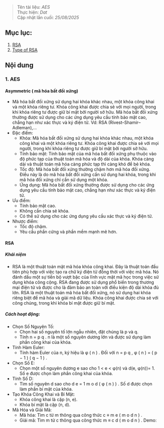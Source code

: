 > Tên tài liệu: _AES_  
> Thực hiện: _Dat_  
> Cập nhật lần cuối: _25/08/2025_
## Mục lục:
1. [RSA](#a)
2. [Type of RSA](#b)

## Nội dung
<a name="a"></a>
### 1. AES
#### Asymmetric ( mã hóa bất đối xứng)
- Mã hóa bất đối xứng sử dụng hai khóa khác nhau, một khóa công khai và một khóa riêng tư. Khóa công khai được chia sẻ với mọi người, trong khi khóa riêng tư được giữ bí mật bởi người sở hữu. Mã hóa bất đối xứng thường được sử dụng cho các ứng dụng yêu cầu tính bảo mật cao, chẳng hạn như xác thực và ký điện tử. Vd: RSA (Rivest–Shamir–Adleman),...
- Đặc điểm:
    - Khóa: Mã hóa bất đối xứng sử dụng hai khóa khác nhau, một khóa công khai và một khóa riêng tư. Khóa công khai được chia sẻ với mọi người, trong khi khóa riêng tư được giữ bí mật bởi người sở hữu.
    - Tính bảo mật: Tính bảo mật của mã hóa bất đối xứng phụ thuộc vào độ phức tạp của thuật toán mã hóa và độ dài của khóa. Khóa càng dài và thuật toán mã hóa càng phức tạp thì càng khó để bẻ khóa.
    - Tốc độ: Mã hóa bất đối xứng thường chậm hơn mã hóa đối xứng. Điều này là do mã hóa bất đối xứng cần sử dụng hai khóa, trong khi mã hóa đối xứng chỉ cần sử dụng một khóa.
    - Ứng dụng: Mã hóa bất đối xứng thường được sử dụng cho các ứng dụng yêu cầu tính bảo mật cao, chẳng hạn như xác thực và ký điện tử.
- Ưu điểm:
  - Tính bảo mật cao.
  - Không cần chia sẻ khóa.
  - Có thể sử dụng cho các ứng dụng yêu cầu xác thực và ký điện tử.
- Nhược điểm:
  - Tốc độ chậm.
  - Yêu cầu phần cứng và phần mềm mạnh mẽ hơn.

 #### RSA
 ##### Khái niệm
- RSA là một thuật toán mật mã hóa khóa công khai. Đây là thuật toán đầu tiên phù hợp với việc tạo ra chữ ký điện tử đồng thời với việc mã hóa. Nó đánh dấu một sự tiến bộ vượt bậc của lĩnh vực mật mã học trong việc sử dụng khóa công cộng. RSA đang được sử dụng phổ biến trong thương mại điện tử và được cho là đảm bảo an toàn với điều kiện độ dài khóa đủ lớn. RSA là một thuật toán mã hóa bất đối xứng, nó sử dụng hai khóa riêng biệt để mã hóa và giải mã dữ liệu. Khóa công khai được chia sẻ với công chúng, trong khi khóa bí mật được giữ bí mật.
##### Cách hoạt động:
- Chọn Số Nguyên Tố:
  - Chọn hai số nguyên tố lớn ngẫu nhiên, đặt chúng là p và q.
  - Tính n = p q . n là một số nguyên dương lớn và được sử dụng làm phần công khai của khóa.
- Tính Hàm Euler:
  - Tính hàm Euler của n, ký hiệu là φ ( n ) . Đối với n = p q , φ ( n ) = ( p − 1 ) ( q − 1 ) .
- Chọn Số E:
  - Chọn một số nguyên dương e sao cho 1 < e < φ(n) và d(e, φ(n))= 1. Số e được chọn làm phần công khai của khóa.
- Tính Số D:
  - Tìm số nguyên d sao cho d e = 1 m o d ( φ ( n ) ) . Số d được chọn làm phần bí mật của khóa.
- Tạo Khóa Công Khai và Bí Mật:
  - Khóa công khai là cặp (n, e).
  - Khóa bí mật là cặp (n, d).
- Mã Hóa và Giải Mã:
  - Mã hóa: Tìm c từ m thông qua công thức c ≡ m e ( m o d   n ) .
  - Giải mã: Tìm m từ c thông qua công thức m ≡ c d ( m o d   n ) . Demo:
